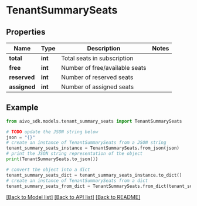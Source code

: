 # TenantSummarySeats

## Properties

Name | Type | Description | Notes
------------ | ------------- | ------------- | -------------
**total** | **int** | Total seats in subscription |
**free** | **int** | Number of free/available seats |
**reserved** | **int** | Number of reserved seats |
**assigned** | **int** | Number of assigned seats |

## Example

```python
from aivo_sdk.models.tenant_summary_seats import TenantSummarySeats

# TODO update the JSON string below
json = "{}"
# create an instance of TenantSummarySeats from a JSON string
tenant_summary_seats_instance = TenantSummarySeats.from_json(json)
# print the JSON string representation of the object
print(TenantSummarySeats.to_json())

# convert the object into a dict
tenant_summary_seats_dict = tenant_summary_seats_instance.to_dict()
# create an instance of TenantSummarySeats from a dict
tenant_summary_seats_from_dict = TenantSummarySeats.from_dict(tenant_summary_seats_dict)
```

[[Back to Model list]](../README.md#documentation-for-models) [[Back to API list]](../README.md#documentation-for-api-endpoints) [[Back to README]](../README.md)
